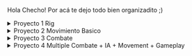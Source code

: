 Hola Checho! Por acá te dejo todo bien organizadito ;)



<details>
  <summary> Proyecto 1 Rig </summary>

![image](https://github.com/user-attachments/assets/e33e74d8-12e2-4f93-a564-87d93b5a51e6)


![image](https://github.com/user-attachments/assets/4fbd56e3-59b2-4513-a694-f7013ffc00b9)


https://github.com/user-attachments/assets/bd03cb67-45f7-4eb1-a8e5-44e0bc081515




</details>

<details>
  <summary> Proyecto 2 Movimiento Basico </summary>


https://github.com/user-attachments/assets/8562717f-3a05-466b-9bf8-c843a13cb31d



</details>
<details>
  <summary> Proyecto 3 Combate </summary>
![Imagen de WhatsApp 2024-11-13 a las 12 04 30_33b6f0ec](https://github.com/user-attachments/assets/9973323f-80c1-46ec-9f90-14b95e9ff801)
![Imagen de WhatsApp 2024-11-13 a las 12 05 05_d873596a](https://github.com/user-attachments/assets/678a267a-2621-4d28-9c77-7e73fea9cc58)





https://github.com/user-attachments/assets/5a480be0-2350-4fe9-bcfb-ce581d8c09b5






</details>
<details>
  <summary> Proyecto 4 Multiple Combate + IA + Movement + Gameplay </summary>



https://github.com/user-attachments/assets/ceb9c661-a409-4972-9e16-e909cf9214e3




</details>
